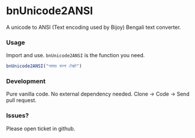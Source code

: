 # bnUnicode2ANSI

A unicode to ANSI (Text encoding used by Bijoy) Bengali text converter.


### Usage

Import and use. `bnUnicode2ANSI` is the function you need.

```js
bnUnicode2ANSI("আমার বাংলা টেক্সট")
```

### Development

Pure vanilla code. No external dependency needed. Clone -> Code -> Send pull request.


### Issues?

Please open ticket in github.
